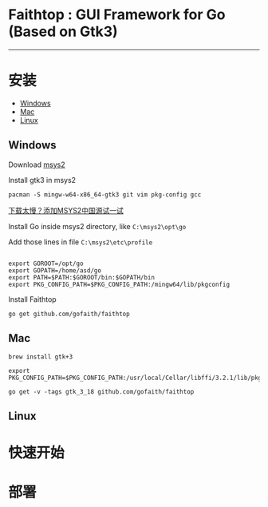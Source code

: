 # Faithtop : GUI Framework for Go (Based on Gtk3)

---

# 安装

- [Windows](#windows)
- [Mac](#mac)
- [Linux](#linux)

## Windows

Download [msys2](https://www.msys2.org/)

Install gtk3 in msys2
```shell
pacman -S mingw-w64-x86_64-gtk3 git vim pkg-config gcc
```
[下载太慢？添加MSYS2中国源试一试](https://github.com/gofaith/faithtop.gtk3/wiki/MSYS2%E6%BA%90%E9%85%8D%E7%BD%AE)

Install Go inside msys2 directory, like `C:\msys2\opt\go`

Add those lines in file `C:\msys2\etc\profile`

```shell

export GOROOT=/opt/go
export GOPATH=/home/asd/go
export PATH=$PATH:$GOROOT/bin:$GOPATH/bin
export PKG_CONFIG_PATH=$PKG_CONFIG_PATH:/mingw64/lib/pkgconfig
```

Install Faithtop
```shell
go get github.com/gofaith/faithtop
```

## Mac

```shell
brew install gtk+3
```

```shell
export PKG_CONFIG_PATH=$PKG_CONFIG_PATH:/usr/local/Cellar/libffi/3.2.1/lib/pkgconfig
```

```shell
go get -v -tags gtk_3_18 github.com/gofaith/faithtop
```

## Linux

# 快速开始


# 部署
